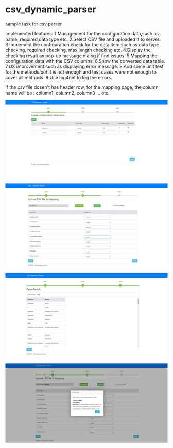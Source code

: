 # csv_dynamic_parser
sample task for csv parser

Implemented features:
1.Management for the configuration data,such as name, required,data type etc.
2.Select CSV file and uploaded it to server.
3.Implement the configuration check for the data item.such as data type checking, required checking, max length checking etc. 
4.Display the checking result as pop-up message dialog if find issues.
5.Mapping the configuration data with the CSV columns.
6.Show the converted data table.
7.UX improvement.such as displaying error message.
8.Add some unit test for the methods.but It is not enough and test cases were not enough to cover all methods.
9.Use log4net to log the errors.

if the csv file dosen't has header row, for the mapping page, the column name will be : column1, column2, column3 ... etc.

![step 1. create configuration data](https://github.com/bingkook/csv_dynamic_parser/blob/master/docs/1.configuration%20data.jpg)

![step 2. upload csv file and mapping](https://github.com/bingkook/csv_dynamic_parser/blob/master/docs/2.upload%20CSV%20file%20and%20mapping.jpg)

![step 3. display convert result data list](https://github.com/bingkook/csv_dynamic_parser/blob/master/docs/3.convert%20result.jpg)

![show validate error message ](https://github.com/bingkook/csv_dynamic_parser/blob/master/docs/parse%20error%20message.jpg)
